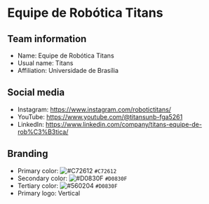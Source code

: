 # Equipe de Robótica Titans
## Team information
- Name: Equipe de Robótica Titans
- Usual name: Titans
- Affiliation: Universidade de Brasília

## Social media
- Instagram: https://www.instagram.com/robotictitans/
- YouTube: https://www.youtube.com/@titansunb-fga5261
- LinkedIn: https://www.linkedin.com/company/titans-equipe-de-rob%C3%B3tica/

## Branding
- Primary color: ![#C72612](https://placehold.co/15x15/C72612/C72612.png) `#C72612`
- Secondary color: ![#D0830F](https://placehold.co/15x15/D0830F/D0830F.png) `#D0830F`
- Tertiary color: ![#560204](https://placehold.co/15x15/560204/560204.png) `#D0830F`
- Primary logo: Vertical
